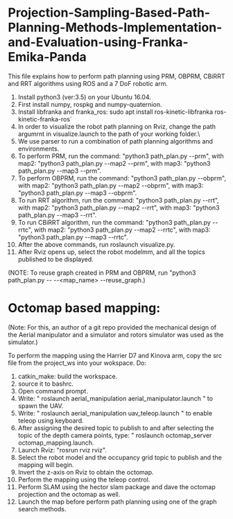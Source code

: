 # Projection-Sampling-Based-Path-Planning-Methods-Implementation-and-Evaluation-using-Franka-Emika-Panda

This file explains how to perform path planning using PRM, OBPRM, CBiRRT and RRT algorithms using ROS and a 7 DoF robotic arm.

1) Install python3 (ver:3.5) on your Ubuntu 16.04.
2) First install numpy, rospkg and numpy-quaternion.
3) Install libfranka and franka_ros: sudo apt install ros-kinetic-libfranka ros-kinetic-franka-ros`
4) In order to visualize the robot path planning on Rviz, change the path argumrnt in visualize.launch to the path of your working folder.\
5) We use parser to run a combination of path planning algorithms and environments.
6) To perform PRM, run the command: "python3 path_plan.py --prm", with map2: "python3 path_plan.py --map2 --prm", with map3: "python3 path_plan.py --map3 --prm".
7) To perform OBPRM, run the command: "python3 path_plan.py --obprm", with map2: "python3 path_plan.py --map2 --obprm", with map3: "python3 path_plan.py --map3 --obprm".
8) To run RRT algorithm, run the command: "python3 path_plan.py --rrt", with map2: "python3 path_plan.py --map2 --rrt", with map3: "python3 path_plan.py --map3 --rrt".
9) To run CBiRRT algorithm, run the command: "python3 path_plan.py --rrtc", with map2: "python3 path_plan.py --map2 --rrtc", with map3: "python3 path_plan.py --map3 --rrtc".
10) After the above commands, run roslaunch visualize.py.
11) After Rviz opens up, select the robot modelmm, and all the topics published to be displayed.

(NOTE: To reuse graph created in PRM and OBPRM, run "python3 path_plan.py --<algorithm> --<map_name> --reuse_graph.)

# Octomap based mapping:
  
(Note: For this, an author of a git repo provided the mechanical design of the Aerial manipulator and a simulator and rotors simulator was used as the simulator.)
  
To perform the mapping using the Harrier D7 and Kinova arm, copy the src file from the project_ws into your wokspace.
Do:
  1) catkin_make: build the workspace.
  2) source it to bashrc.
  2) Open command prompt.
  3) Write: " roslaunch aerial_manipulation aerial_manipulator.launch " to spawn the UAV.
  4) Write: " roslaunch aerial_manipulation uav_teleop.launch " to enable teleop using keyboard.
  5) After assigning the desired topic to publish to and after selecting the topic of the depth camera points, type: " roslaunch octomap_server octomap_mapping.launch.
  6) Launch Rviz: "rosrun rviz rviz".
  7) Select the robot model and the occupancy grid topic to publish and the mapping will begin.
  8) Invert the z-axis on Rviz to obtain the octomap.
  9) Perform the mapping using the teleop control.
  10) Perform SLAM using the hector slam package and dave the octomap projection and the octomap as well.
  10) Launch the map before perform path planning using one of the graph search methods.
